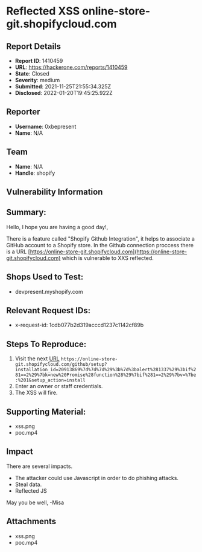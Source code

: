 # Reflected XSS online-store-git.shopifycloud.com

## Report Details
- **Report ID**: 1410459
- **URL**: https://hackerone.com/reports/1410459
- **State**: Closed
- **Severity**: medium
- **Submitted**: 2021-11-25T21:55:34.325Z
- **Disclosed**: 2022-01-20T19:45:25.922Z

## Reporter
- **Username**: 0xbepresent
- **Name**: N/A

## Team
- **Name**: N/A
- **Handle**: shopify

## Vulnerability Information
## Summary:
Hello, I hope you are having a good day!,

There is a feature called "Shopify Github Integration", it helps to associate a GitHub account to a Shopify  store. In the Github connection proccess there is a URL [https://online-store-git.shopifycloud.com](https://online-store-git.shopifycloud.com) which is vulnerable to XXS reflected.

## Shops Used to Test:
- devpresent.myshopify.com

## Relevant Request IDs:
- x-request-id: 1cdb077b2d319acccd1237c1142cf89b

## Steps To Reproduce:
1. Visit the next [URL](https://online-store-git.shopifycloud.com/github/setup?installation_id=20913869%7d%7d%7d%29%3b%7d%3balert%281337%29%3bif%281==2%29%7bk=new%20Promise%28function%28%29%7bif%281==2%29%7bv=%7be:%201&setup_action=install)
```https://online-store-git.shopifycloud.com/github/setup?installation_id=20913869%7d%7d%7d%29%3b%7d%3balert%281337%29%3bif%281==2%29%7bk=new%20Promise%28function%28%29%7bif%281==2%29%7bv=%7be:%201&setup_action=install```
2. Enter an owner or staff credentials.
3. The XSS will fire.

## Supporting Material:
- xss.png
- poc.mp4

## Impact

There are several impacts.

- The attacker could use Javascript in order to do phishing attacks.
- Steal data.
- Reflected JS

May you be well,
-Misa

## Attachments
- xss.png
- poc.mp4
